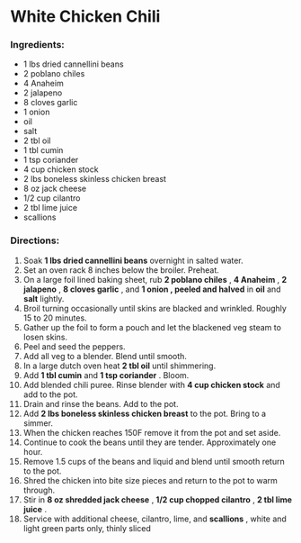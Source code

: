 # White Chicken Chili 

### Ingredients: 
* 1 lbs dried cannellini beans
* 2 poblano chiles
* 4 Anaheim
* 2 jalapeno
* 8 cloves garlic
* 1 onion
*  oil
*  salt
* 2 tbl oil
* 1 tbl cumin
* 1 tsp coriander
* 4 cup chicken stock
* 2 lbs boneless skinless chicken breast
* 8 oz jack cheese
* 1/2 cup cilantro
* 2 tbl lime juice
*  scallions

### Directions: 
1. Soak **1 lbs dried cannellini beans** overnight in salted water. 
2. Set an oven rack 8 inches below the broiler. Preheat. 
3. On a large foil lined baking sheet, rub **2 poblano chiles** , **4 Anaheim** , **2 jalapeno** , **8 cloves garlic** , and **1 onion , peeled and halved** in **oil** and **salt** lightly. 
4. Broil turning occasionally until skins are blacked and wrinkled. Roughly 15 to 20 minutes. 
5. Gather up the foil to form a pouch and let the blackened veg steam to losen skins. 
6. Peel and seed the peppers. 
7. Add all veg to a blender. Blend until smooth. 
8. In a large dutch oven heat **2 tbl oil** until shimmering. 
9. Add **1 tbl cumin** and **1 tsp coriander** . Bloom. 
10. Add blended chili puree. Rinse blender with **4 cup chicken stock** and add to the pot. 
11. Drain and rinse the beans. Add to the pot. 
12. Add **2 lbs boneless skinless chicken breast** to the pot. Bring to a simmer. 
13. When the chicken reaches 150F remove it from the pot and set aside. 
14. Continue to cook the beans until they are tender. Approximately one hour. 
15. Remove 1.5 cups of the beans and liquid and blend until smooth return to the pot. 
16. Shred the chicken into bite size pieces and return to the pot to warm through. 
17. Stir in **8 oz shredded jack cheese** , **1/2 cup chopped cilantro** , **2 tbl lime juice** . 
18. Service with additional cheese, cilantro, lime, and **scallions** , white and light green parts only, thinly sliced 

